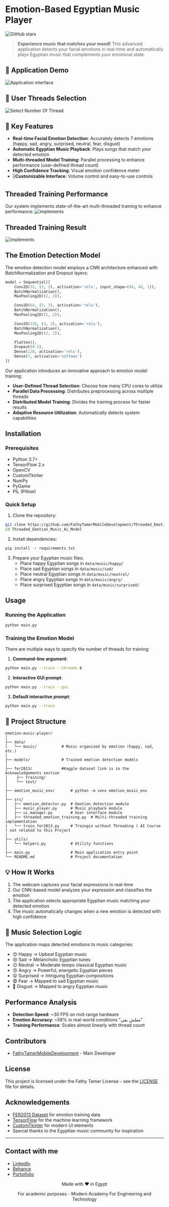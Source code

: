 # Emotion-Based Egyptian Music Player

![GitHub stars](https://img.shields.io/github/stars/FathyTamerMobileDevelopment/Threaded_Emotion_Music_Ai_Model)

> **Experience music that matches your mood!** This advanced application detects your facial emotions in real-time and automatically plays Egyptian music that complements your emotional state.

## 📸 Application Demo

![Application interface](https://github.com/user-attachments/assets/0bc9a584-ee86-49fc-a47b-4fad67ceaca3) 


## 📸 User Threads Selection 

![Select Number Of Thread](https://github.com/user-attachments/assets/8606a393-fe7d-45ad-ab14-276205ae646e) 

## 🚀 Key Features

- **Real-time Facial Emotion Detection**: Accurately detects 7 emotions (happy, sad, angry, surprised, neutral, fear, disgust)
- **Automatic Egyptian Music Playback**: Plays songs that match your detected emotion
- **Multi-threaded Model Training**: Parallel processing to enhance performance (user-defined thread count)
- **High Confidence Tracking**: Visual emotion confidence meter
- 🎚**Customizable Interface**: Volume control and easy-to-use controls

## Threaded Training Performance

Our system implements state-of-the-art multi-threaded training to enhance performance:
![implements](https://github.com/user-attachments/assets/1f64a5e5-a59a-4b67-9f40-7636be65b80d)

## Threaded Training Result

![implements](https://github.com/user-attachments/assets/706718dc-d160-4de7-a784-5c5d613f4a45)

## The Emotion Detection Model

The emotion detection model employs a CNN architecture enhanced with BatchNormalization and Dropout layers:

```python
model = Sequential([
    Conv2D(32, (3, 3), activation='relu', input_shape=(48, 48, 1)),
    BatchNormalization(),
    MaxPooling2D((2, 2)),

    Conv2D(64, (3, 3), activation='relu'),
    BatchNormalization(),
    MaxPooling2D((2, 2)),

    Conv2D(128, (3, 3), activation='relu'),
    BatchNormalization(),
    MaxPooling2D((2, 2)),

    Flatten(),
    Dropout(0.5),
    Dense(128, activation='relu'),
    Dense(7, activation='softmax')
])
```


Our application introduces an innovative approach to emotion model training:

- **User-Defined Thread Selection**: Choose how many CPU cores to utilize
- **Parallel Data Processing**: Distributes preprocessing across multiple threads
- **Distributed Model Training**: Divides the training process for faster results
- **Adaptive Resource Utilization**: Automatically detects system capabilities

## Installation

### Prerequisites

- Python 3.7+
- TensorFlow 2.x
- OpenCV
- CustomTkinter
- NumPy
- PyGame
- PIL (Pillow)

### Quick Setup

1. Clone the repository:
```bash
git clone https://github.com/FathyTamerMobileDevelopment/Threaded_Emotion_Music_Ai_Model.git
cd Threaded_Emotion_Music_Ai_Model
```

2. Install dependencies:
```bash
pip install -r requirements.txt
```

3. Prepare your Egyptian music files:
   - Place happy Egyptian songs in `data/music/happy/`
   - Place sad Egyptian songs in `data/music/sad/`
   - Place neutral Egyptian songs in `data/music/neutral/`
   - Place angry Egyptian songs in `data/music/angry/`
   - Place surprised Egyptian songs in `data/music/surprised/`

## Usage

### Running the Application

```bash
python main.py
```

### Training the Emotion Model

There are multiple ways to specify the number of threads for training:

1. **Command-line argument**:
```bash
python main.py --train --threads 8
```

2. **Interactive GUI prompt**:
```bash
python main.py --train --gui
```

3. **Default interactive prompt**:
```bash
python main.py --train
```

## 📁 Project Structure

```
emotion-music-player/
│
├── data/
│   └── music/           # Music organized by emotion (happy, sad, etc.)
│
├── models/              # Trained emotion detection models
│       
├── fer2013/             #Kaggle dataset link is in the Acknowledgements section
│    ├── training/
│    └── test/    
│
├── emotion_music_env/       # python -m venv emotion_music_env
│
├── src/
│   ├── emotion_detector.py  # Emotion detection module
│   ├── music_player.py      # Music playback module
│   ├── ui_manager.py        # User interface module
│   ├── threaded_emotion_training.py  # Multi-threaded training implementation
│   └── train_fer2013.py     # Traingin without Threading ( AI Course ) not related to this Project
│
├── utils/
│   └── helpers.py           # Utility functions
│
├── main.py                  # Main application entry point
└── README.md                # Project documentation
```

## 💡 How It Works

1. The webcam captures your facial expressions in real-time
2. Our CNN-based model analyzes your expression and classifies the emotion
3. The application selects appropriate Egyptian music matching your detected emotion
4. The music automatically changes when a new emotion is detected with high confidence

## 🎻 Music Selection Logic

The application maps detected emotions to music categories:
- 😊 Happy → Upbeat Egyptian music
- 😢 Sad → Melancholic Egyptian tunes
- 😐 Neutral → Moderate tempo classical Egyptian music
- 😠 Angry → Powerful, energetic Egyptian pieces
- 😲 Surprised → Intriguing Egyptian compositions
- 😨 Fear → Mapped to sad Egyptian music
- 🤢 Disgust → Mapped to angry Egyptian music

## Performance Analysis

- **Detection Speed**: ~30 FPS on mid-range hardware
- **Emotion Accuracy**: ~58% in real-world conditions "معلش بقي"
- **Training Performance**: Scales almost linearly with thread count

## Contributors

- [FathyTamerMobileDevelopment](https://github.com/FathyTamerMobileDevelopment) - Main Developer

## License

This project is licensed under the Fathy Tamer License - see the [LICENSE](https://www.instagram.com/fathhhhhhy/) file for details.

## Acknowledgements

- [FER2013 Dataset](https://www.kaggle.com/msambare/fer2013) for emotion training data
- [TensorFlow](https://www.tensorflow.org/) for the machine learning framework
- [CustomTkinter](https://github.com/TomSchimansky/CustomTkinter) for modern UI elements
- Special thanks to the Egyptian music community for inspiration

---
## Contact with me 

- [LinkedIn](https://www.linkedin.com/in/fathytamerfathy223/)
- [Behance](https://www.behance.net/fathhhhy)
- [Portoifolio](https://portoflio-fathy-tamer.vercel.app/)


<div align="center">
  <p>Made with ❤️ in Egypt</p>
  <p>For academic purposes - Modern Academy For Engineering and Technology </p>
</div>
